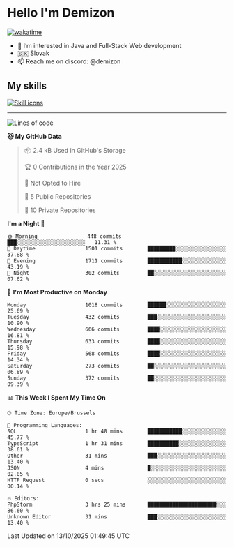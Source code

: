 # Hello I'm Demizon
[![wakatime](https://wakatime.com/badge/user/6ad1949f-d6d7-44f9-9eee-c35e54cc499b.svg)](https://wakatime.com/@6ad1949f-d6d7-44f9-9eee-c35e54cc499b)
- 👀 I’m interested in Java and Full-Stack Web development
- 🇸🇰 Slovak
- 📫 Reach me on discord: @demizon

## My skills
[![Skill icons](https://skillicons.dev/icons?i=java,js,ts,html,css,react,nextjs,tailwind,supabase,py,git,docker,linux,mysql,postgres,mongo&theme=dark)](https://github.com/Demizon3433)

---

<!--START_SECTION:waka-->
![Lines of code](https://img.shields.io/badge/From%20Hello%20World%20I%27ve%20Written-1.4%20million%20lines%20of%20code-blue)

**🐱 My GitHub Data** 

> 📦 2.4 kB Used in GitHub's Storage 
 > 
> 🏆 0 Contributions in the Year 2025
 > 
> 🚫 Not Opted to Hire
 > 
> 📜 5 Public Repositories 
 > 
> 🔑 10 Private Repositories 
 > 
**I'm a Night 🦉** 

```text
🌞 Morning                448 commits         ███░░░░░░░░░░░░░░░░░░░░░░   11.31 % 
🌆 Daytime                1501 commits        █████████░░░░░░░░░░░░░░░░   37.88 % 
🌃 Evening                1711 commits        ███████████░░░░░░░░░░░░░░   43.19 % 
🌙 Night                  302 commits         ██░░░░░░░░░░░░░░░░░░░░░░░   07.62 % 
```
📅 **I'm Most Productive on Monday** 

```text
Monday                   1018 commits        ██████░░░░░░░░░░░░░░░░░░░   25.69 % 
Tuesday                  432 commits         ███░░░░░░░░░░░░░░░░░░░░░░   10.90 % 
Wednesday                666 commits         ████░░░░░░░░░░░░░░░░░░░░░   16.81 % 
Thursday                 633 commits         ████░░░░░░░░░░░░░░░░░░░░░   15.98 % 
Friday                   568 commits         ████░░░░░░░░░░░░░░░░░░░░░   14.34 % 
Saturday                 273 commits         ██░░░░░░░░░░░░░░░░░░░░░░░   06.89 % 
Sunday                   372 commits         ██░░░░░░░░░░░░░░░░░░░░░░░   09.39 % 
```


📊 **This Week I Spent My Time On** 

```text
🕑︎ Time Zone: Europe/Brussels

💬 Programming Languages: 
SQL                      1 hr 48 mins        ███████████░░░░░░░░░░░░░░   45.77 % 
TypeScript               1 hr 31 mins        ██████████░░░░░░░░░░░░░░░   38.61 % 
Other                    31 mins             ███░░░░░░░░░░░░░░░░░░░░░░   13.40 % 
JSON                     4 mins              █░░░░░░░░░░░░░░░░░░░░░░░░   02.05 % 
HTTP Request             0 secs              ░░░░░░░░░░░░░░░░░░░░░░░░░   00.14 % 

🔥 Editors: 
PhpStorm                 3 hrs 25 mins       ██████████████████████░░░   86.60 % 
Unknown Editor           31 mins             ███░░░░░░░░░░░░░░░░░░░░░░   13.40 % 
```


 Last Updated on 13/10/2025 01:49:45 UTC
<!--END_SECTION:waka-->
